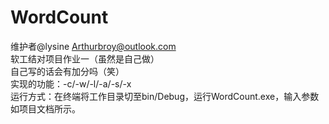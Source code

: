 # WordCount
维护者@lysine <Arthurbroy@outlook.com><br>软工结对项目作业一（虽然是自己做）<br>自己写的话会有加分吗（笑）<br>实现的功能：-c/-w/-l/-a/-s/-x<br>运行方式：在终端将工作目录切至bin/Debug，运行WordCount.exe，输入参数如项目文档所示。<br>


